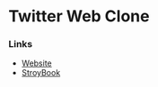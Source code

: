 
# Twitter Web Clone

### Links
- [Website](https://twitter-web-react-wheat.vercel.app/)
- [StroyBook](https://twitter-web-react-wheat.vercel.app/ui/index.html)